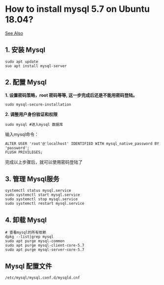 # How to install mysql 5.7 on Ubuntu 18.04?

[See Also](https://www.digitalocean.com/community/tutorials/how-to-install-mysql-on-ubuntu-18-04)

## 1. 安装 Mysql
```shell
sudo apt update
suo apt install mysql-server
```

## 2. 配置 Mysql
**1. 设置密码策略，root 密码等等, 这一步完成后还是不能用密码登陆。**
```shell
sudo mysql-secure-installation
```
**2. 调整用户身份验证和权限**

```shell
sudo mysql #进入mysql 数据库
```

输入mysql命令：

```mysql
ALTER USER 'root'@'localhost' IDENTIFIED WITH mysql_native_password BY 'password';
FLUSH PRIVILEGES;
```

完成以上步骤后，就可以使用密码登陆了 

## 3. 管理 Mysql服务
```shell
systemctl status mysql.service
sudo systemctl start mysql.service
sudo systemctl stop mysql.service
sudo systemctl restart mysql.service
```

## 4. 卸载 Mysql
```shell
# 查看mysql的所有依赖
dpkg --list|grep mysql
sudo apt purge mysql-common
sudo apt purge mysql-client-core-5.7
sudo apt purge mysql-server-core-5.7

```

## Mysql 配置文件 
`/etc/mysql/mysql.conf.d/mysqld.cnf`
